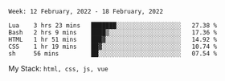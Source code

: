 <!--START_SECTION:waka-->
```text
Week: 12 February, 2022 - 18 February, 2022

Lua    3 hrs 23 mins   ███████░░░░░░░░░░░░░░░░░░   27.38 % 
Bash   2 hrs 9 mins    ████▒░░░░░░░░░░░░░░░░░░░░   17.36 % 
HTML   1 hr 51 mins    ███▓░░░░░░░░░░░░░░░░░░░░░   14.92 % 
CSS    1 hr 19 mins    ██▓░░░░░░░░░░░░░░░░░░░░░░   10.74 % 
sh     56 mins         ██░░░░░░░░░░░░░░░░░░░░░░░   07.54 % 
```
<!--END_SECTION:waka-->
My Stack: `html, css, js, vue`
